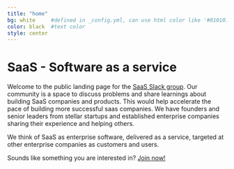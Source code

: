 ```yaml
---
title: "home"
bg: white     #defined in _config.yml, can use html color like '#010101'
color: black  #text color
style: center
---
```


# SaaS - Software as a service

Welcome to the public landing page for the <a href="https://all-about-saas.slack.com/">SaaS Slack group</a>. 
Our community is a space to discuss problems and share learnings about building SaaS companies and products.
This would help accelerate the pace of building  more successful saas companies. We have founders and senior
 leaders from stellar startups and established enterprise companies sharing their experience and helping 
 others.

We think of SaaS as enterprise software, delivered as a service, 
targeted at other enterprise companies as customers and users.

 Sounds like something you are interested in? <a href="https://all-about-saas.slack.com/">Join now!</a>
